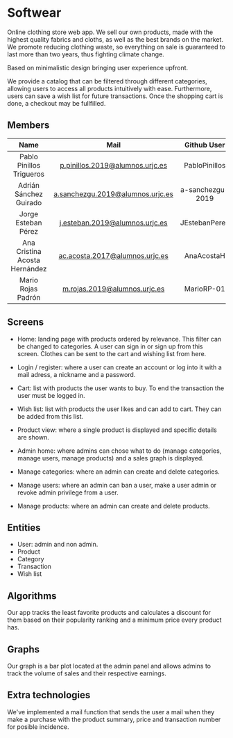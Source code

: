 # Softwear

Online clothing store web app. We sell our own products, made with the highest quality fabrics and cloths, as well as the best brands on the market. We promote reducing clothing waste, so everything on sale is guaranteed to last more than two years, thus fighting climate change.

Based on minimalistic design bringing user experience upfront.

We provide a catalog that can be filtered through different categories, allowing users to access all products intuitively with ease. Furthermore, users can save a wish list for future transactions. Once the shopping cart is done, a checkout may be fullfilled.


## Members

|            **Name**           |             **Mail**             |  **Github User** |
|:-----------------------------:|:--------------------------------:|:----------------:|
| Pablo Pinillos Trigueros      | p.pinillos.2019@alumnos.urjc.es  | PabloPinillos    |
| Adrián Sánchez Guirado        | a.sanchezgu.2019@alumnos.urjc.es | a-sanchezgu-2019 |
| Jorge Esteban Pérez           | j.esteban.2019@alumnos.urjc.es   | JEstebanPerez    |
| Ana Cristina Acosta Hernández | ac.acosta.2017@alumnos.urjc.es   | AnaAcostaH       |
| Mario Rojas Padrón            | m.rojas.2019@alumnos.urjc.es     | MarioRP-01       |


## Screens

- Home: landing page with products ordered by relevance. This filter can be changed to categories. A user can sign in or sign up from this screen. Clothes can be sent to the cart and wishing list from here.

- Login / register: where a user can create an account or log into it with a mail adress, a nickname and a password.

- Cart: list with products the user wants to buy. To end the transaction the user must be logged in.

- Wish list: list with products the user likes and can add to cart. They can be added from this list.

- Product view: where a single product is displayed and specific details are shown.

- Admin home: where admins can chose what to do (manage categories, manage users, manage products) and a sales graph is displayed.

- Manage categories: where an admin can create and delete categories.

- Manage users: where an admin can ban a user, make a user admin or revoke admin privilege from a user.

- Manage products: where an admin can create and delete products.

## Entities

- User: admin and non admin.
- Product
- Category
- Transaction
- Wish list

## Algorithms

Our app tracks the least favorite products and calculates a discount for them based on their popularity ranking and a minimum price every product has.

## Graphs

Our graph is a bar plot located at the admin panel and allows admins to track the volume of sales and their respective earnings.

## Extra technologies

We've implemented a mail function that sends the user a mail when they make a purchase with the product summary, price and transaction number for posible incidence.
